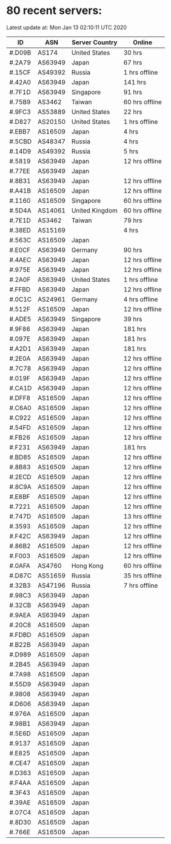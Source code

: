 # 80 recent servers:

Latest update at: Mon Jan 13 02:10:11 UTC 2020

| ID | ASN | Server Country | Online |
| -- | --- | -------------- | ------ |
| #.D09B | AS174 | United States | 30 hrs |
| #.2A79 | AS63949 | Japan | 67 hrs |
| #.15CF | AS49392 | Russia | 1 hrs offline |
| #.42A0 | AS63949 | Japan | 141 hrs |
| #.7F1D | AS63949 | Singapore | 91 hrs |
| #.75B9 | AS3462 | Taiwan | 60 hrs offline |
| #.9FC3 | AS53889 | United States | 22 hrs |
| #.D827 | AS20150 | United States | 1 hrs offline |
| #.EBB7 | AS16509 | Japan | 4 hrs |
| #.5CBD | AS48347 | Russia | 4 hrs |
| #.14D9 | AS49392 | Russia | 5 hrs |
| #.5819 | AS63949 | Japan | 12 hrs offline |
| #.77EE | AS63949 | Japan | |
| #.8B31 | AS63949 | Japan | 12 hrs offline |
| #.A41B | AS16509 | Japan | 12 hrs offline |
| #.1160 | AS16509 | Singapore | 60 hrs offline |
| #.5D4A | AS14061 | United Kingdom | 60 hrs offline |
| #.7E1D | AS3462 | Taiwan | 79 hrs |
| #.38ED | AS15169 |  | 4 hrs |
| #.563C | AS16509 | Japan | |
| #.E0CF | AS63949 | Germany | 90 hrs |
| #.4AEC | AS63949 | Japan | 12 hrs offline |
| #.975E | AS63949 | Japan | 12 hrs offline |
| #.2A0F | AS63949 | United States | 1 hrs offline |
| #.FFBD | AS63949 | Japan | 12 hrs offline |
| #.0C1C | AS24961 | Germany | 4 hrs offline |
| #.512F | AS16509 | Japan | 12 hrs offline |
| #.ADE5 | AS63949 | Singapore | 39 hrs |
| #.9F86 | AS63949 | Japan | 181 hrs |
| #.097E | AS63949 | Japan | 181 hrs |
| #.A2D1 | AS63949 | Japan | 181 hrs |
| #.2E0A | AS63949 | Japan | 12 hrs offline |
| #.7C78 | AS63949 | Japan | 12 hrs offline |
| #.019F | AS63949 | Japan | 12 hrs offline |
| #.CA1D | AS63949 | Japan | 12 hrs offline |
| #.DFF8 | AS16509 | Japan | 12 hrs offline |
| #.C6A0 | AS16509 | Japan | 12 hrs offline |
| #.C922 | AS16509 | Japan | 12 hrs offline |
| #.54FD | AS16509 | Japan | 12 hrs offline |
| #.FB26 | AS16509 | Japan | 12 hrs offline |
| #.F231 | AS63949 | Japan | 181 hrs |
| #.BD85 | AS16509 | Japan | 12 hrs offline |
| #.8B83 | AS16509 | Japan | 12 hrs offline |
| #.2ECD | AS16509 | Japan | 12 hrs offline |
| #.8C9A | AS16509 | Japan | 12 hrs offline |
| #.E8BF | AS16509 | Japan | 12 hrs offline |
| #.7221 | AS16509 | Japan | 12 hrs offline |
| #.747D | AS16509 | Japan | 13 hrs offline |
| #.3593 | AS16509 | Japan | 12 hrs offline |
| #.F42C | AS63949 | Japan | 12 hrs offline |
| #.86B2 | AS16509 | Japan | 12 hrs offline |
| #.F003 | AS16509 | Japan | 12 hrs offline |
| #.0AFA | AS4760 | Hong Kong | 60 hrs offline |
| #.D87C | AS51659 | Russia | 35 hrs offline |
| #.32B3 | AS47196 | Russia | 7 hrs offline |
| #.98C3 | AS63949 | Japan | |
| #.32CB | AS63949 | Japan | |
| #.9AEA | AS63949 | Japan | |
| #.20C8 | AS16509 | Japan | |
| #.FDBD | AS16509 | Japan | |
| #.B22B | AS63949 | Japan | |
| #.D989 | AS16509 | Japan | |
| #.2B45 | AS63949 | Japan | |
| #.7A98 | AS16509 | Japan | |
| #.55D9 | AS63949 | Japan | |
| #.9808 | AS63949 | Japan | |
| #.D606 | AS63949 | Japan | |
| #.976A | AS16509 | Japan | |
| #.98B1 | AS63949 | Japan | |
| #.5E6D | AS16509 | Japan | |
| #.9137 | AS16509 | Japan | |
| #.E825 | AS16509 | Japan | |
| #.CE47 | AS16509 | Japan | |
| #.D363 | AS16509 | Japan | |
| #.F4AA | AS16509 | Japan | |
| #.3F43 | AS16509 | Japan | |
| #.39AE | AS16509 | Japan | |
| #.07C4 | AS16509 | Japan | |
| #.8D30 | AS16509 | Japan | |
| #.766E | AS16509 | Japan | |

